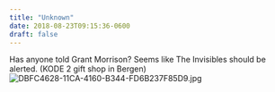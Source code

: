 ```yaml
---
title: "Unknown"
date: 2018-08-23T09:15:36-0600
draft: false
---
```


Has anyone told Grant Morrison? Seems like The Invisibles should be alerted. (KODE 2 gift shop in Bergen) ![DBFC4628-11CA-4160-B344-FD6B237F85D9.jpg](http://ianwhitney.micro.blog/uploads/2018/fd2a7b727c.jpg)
